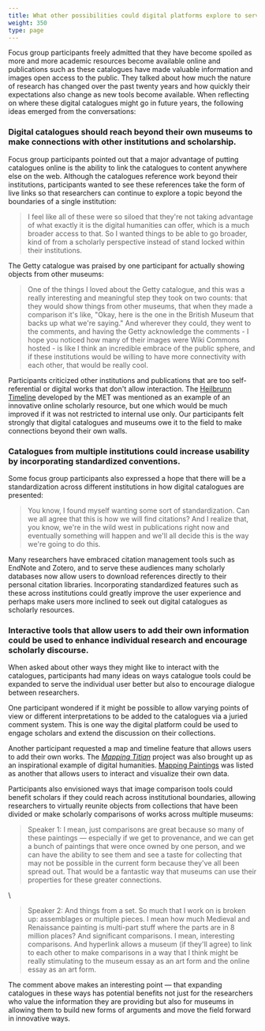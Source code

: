 ```yaml
---
title: What other possibilities could digital platforms explore to serve users?
weight: 350
type: page
---
```


Focus group participants freely admitted that they have become spoiled as more and more academic resources become available online and publications such as these catalogues have made valuable information and images open access to the public. They talked about how much the nature of research has changed over the past twenty years and how quickly their expectations also change as new tools become available. When reflecting on where these digital catalogues might go in future years, the following ideas emerged from the conversations:

### Digital catalogues should reach beyond their own museums to make connections with other institutions and scholarship.

Focus group participants pointed out that a major advantage of putting catalogues online is the ability to link the catalogues to content anywhere else on the web. Although the catalogues reference work beyond their institutions, participants wanted to see these references take the form of live links so that researchers can continue to explore a topic beyond the boundaries of a single institution:

> I feel like all of these were so siloed that they're not taking advantage of what exactly it is the digital humanities can offer, which is a much broader access to that. So I wanted things to be able to go broader, kind of from a scholarly perspective instead of stand locked within their institutions.

The Getty catalogue was praised by one participant for actually showing objects from other museums:

> One of the things I loved about the Getty catalogue, and this was a really interesting and meaningful step they took on two counts: that they would show things from other museums, that when they made a comparison it's like, "Okay, here is the one in the British Museum that backs up what we're saying." And wherever they could, they went to the comments, and having the Getty acknowledge the comments - I hope you noticed how many of their images were Wiki Commons hosted - is like I think an incredible embrace of the public sphere, and if these institutions would be willing to have more connectivity with each other, that would be really cool.

Participants criticized other institutions and publications that are too self-referential or digital works that don't allow interaction. The [Heilbrunn Timeline](https://www.metmuseum.org/toah/) developed by the MET was mentioned as an example of an innovative online scholarly resource, but one which would be much improved if it was not restricted to internal use only. Our participants felt strongly that digital catalogues and museums owe it to the field to make connections beyond their own walls.

### Catalogues from multiple institutions could increase usability by incorporating standardized conventions.

Some focus group participants also expressed a hope that there will be a standardization across different institutions in how digital catalogues are presented:

> You know, I found myself wanting some sort of standardization. Can we all agree that this is how we will find citations? And I realize that, you know, we're in the wild west in publications right now and eventually something will happen and we'll all decide this is the way we're going to do this.

Many researchers have embraced citation management tools such as EndNote and Zotero, and to serve these audiences many scholarly databases now allow users to download references directly to their personal citation libraries. Incorporating standardized features such as these across institutions could greatly improve the user experience and perhaps make users more inclined to seek out digital catalogues as scholarly resources.

### Interactive tools that allow users to add their own information could be used to enhance individual research and encourage scholarly discourse.

When asked about other ways they might like to interact with the catalogues, participants had many ideas on ways catalogue tools could be expanded to serve the individual user better but also to encourage dialogue between researchers.

One participant wondered if it might be possible to allow varying points of view or different interpretations to be added to the catalogues via a juried comment system. This is one way the digital platform could be used to engage scholars and extend the discussion on their collections.

Another participant requested a map and timeline feature that allows users to add their own works. The [*Mapping Titian*](http://www.mappingtitian.org/) project was also brought up as an inspirational example of digital humanities. [Mapping Paintings](http://www.mappingpaintings.org/) was listed as another that allows users to interact and visualize their own data.

Participants also envisioned ways that image comparison tools could benefit scholars if they could reach across institutional boundaries, allowing researchers to virtually reunite objects from collections that have been divided or make scholarly comparisons of works across multiple museums:

> Speaker 1: I mean, just comparisons are great because so many of these paintings — especially if we get to provenance, and we can get a bunch of paintings that were once owned by one person, and we can have the ability to see them and see a taste for collecting that may not be possible in the current form because they've all been spread out. That would be a fantastic way that museums can use their properties for these greater connections.

\

> Speaker 2: And things from a set. So much that I work on is broken up: assemblages or multiple pieces. I mean how much Medieval and Renaissance painting is multi-part stuff where the parts are in 8 million places? And significant comparisons. I mean, interesting comparisons. And hyperlink allows a museum (if they'll agree) to link to each other to make comparisons in a way that I think might be really stimulating to the museum essay as an art form and the online essay as an art form.

The comment above makes an interesting point — that expanding catalogues in these ways has potential benefits not just for the researchers who value the information they are providing but also for museums in allowing them to build new forms of arguments and move the field forward in innovative ways.
